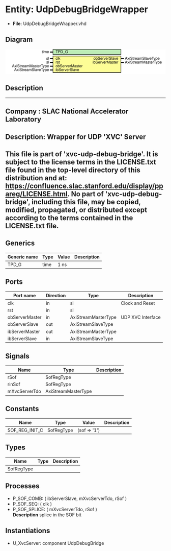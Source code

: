 # Entity: UdpDebugBridgeWrapper

- **File**: UdpDebugBridgeWrapper.vhd
## Diagram

![Diagram](UdpDebugBridgeWrapper.svg "Diagram")
## Description

-----------------------------------------------------------------------------
 Company    : SLAC National Accelerator Laboratory
-----------------------------------------------------------------------------
 Description: Wrapper for UDP 'XVC' Server
-----------------------------------------------------------------------------
 This file is part of 'xvc-udp-debug-bridge'.
 It is subject to the license terms in the LICENSE.txt file found in the
 top-level directory of this distribution and at:
    https://confluence.slac.stanford.edu/display/ppareg/LICENSE.html.
 No part of 'xvc-udp-debug-bridge', including this file,
 may be copied, modified, propagated, or distributed except according to
 the terms contained in the LICENSE.txt file.
-----------------------------------------------------------------------------
## Generics

| Generic name | Type | Value | Description |
| ------------ | ---- | ----- | ----------- |
| TPD_G        | time | 1 ns  |             |
## Ports

| Port name      | Direction | Type                | Description       |
| -------------- | --------- | ------------------- | ----------------- |
| clk            | in        | sl                  | Clock and Reset   |
| rst            | in        | sl                  |                   |
| obServerMaster | in        | AxiStreamMasterType | UDP XVC Interface |
| obServerSlave  | out       | AxiStreamSlaveType  |                   |
| ibServerMaster | out       | AxiStreamMasterType |                   |
| ibServerSlave  | in        | AxiStreamSlaveType  |                   |
## Signals

| Name          | Type                | Description |
| ------------- | ------------------- | ----------- |
| rSof          | SofRegType          |             |
| rinSof        | SofRegType          |             |
| mXvcServerTdo | AxiStreamMasterType |             |
## Constants

| Name           | Type       | Value         | Description |
| -------------- | ---------- | ------------- | ----------- |
| SOF_REG_INIT_C | SofRegType |  (sof => '1') |             |
## Types

| Name       | Type | Description |
| ---------- | ---- | ----------- |
| SofRegType |      |             |
## Processes
- P_SOF_COMB: ( ibServerSlave, mXvcServerTdo, rSof )
- P_SOF_SEQ: ( clk )
- P_SOF_SPLICE: ( mXvcServerTdo, rSof )
</br>**Description**
 splice in the SOF bit 
## Instantiations

- U_XvcServer: component UdpDebugBridge
